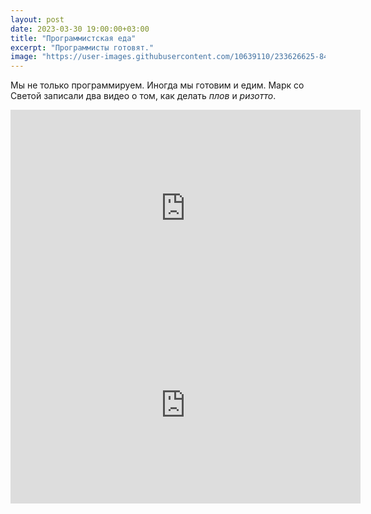 ```yaml
---
layout: post
date: 2023-03-30 19:00:00+03:00
title: "Программистская еда"
excerpt: "Программисты готовят."
image: "https://user-images.githubusercontent.com/10639110/233626625-8455efd7-a2f3-4398-a48e-a14094d1f22d.png"
---
```


Мы не только программируем. Иногда мы готовим и едим. Марк со Светой записали два видео о том, как делать *плов* и *ризотто*.

<div class="video">
    <iframe width="560" height="315" src="https://www.youtube.com/embed/dsGWcdmSc2s" title="YouTube video player" frameborder="0" allow="accelerometer; autoplay; clipboard-write; encrypted-media; gyroscope; picture-in-picture; web-share" allowfullscreen></iframe>
</div>

<div class="video">
    <iframe width="560" height="315" src="https://www.youtube.com/embed/H0PkO4-YVqM" title="YouTube video player" frameborder="0" allow="accelerometer; autoplay; clipboard-write; encrypted-media; gyroscope; picture-in-picture; web-share" allowfullscreen></iframe>
</div>
